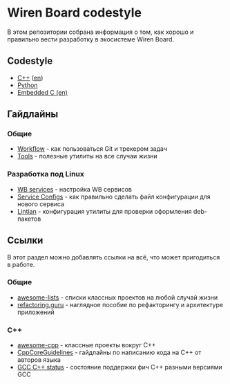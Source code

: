 Wiren Board codestyle
=====================

В этом репозитории собрана информация о том, как хорошо и правильно вести разработку
в экосистеме Wiren Board.

Codestyle
---------

  * [C++](./C++.ru.md) ([en](./C++.en.md))
  * [Python](./python.ru.md)
  * [Embedded C (en)](./embedded_c.en.md)

Гайдлайны
---------

### Общие

  * [Workflow](./workflow.md) - как пользоваться Git и трекером задач
  * [Tools](./tools.md) - полезные утилиты на все случаи жизни

### Разработка под Linux
  * [WB services](./guidelines/services.md) - настройка WB сервисов
  * [Service Configs](./guidelines/service-configs.md) - как правильно сделать файл конфигурации для нового сервиса
  * [Lintian](./lintian.md) - конфигурация утилиты для проверки оформления deb-пакетов

Ссылки
------

В этот раздел можно добавлять ссылки на всё, что может пригодиться в работе.

### Общие

  * [awesome-lists](https://awesome.re/) - списки классных проектов на любой случай жизни
  * [refactoring.guru](https://refactoring.guru/) - наглядное пособие по рефакторингу и архитектуре приложений

### C++

  * [awesome-cpp](https://github.com/fffaraz/awesome-cpp) - классные проекты вокруг С++
  * [CppCoreGuidelines](https://isocpp.github.io/CppCoreGuidelines/CppCoreGuidelines) - гайдлайны по написанию кода на С++ от авторов языка
  * [GCC C++ status](https://gcc.gnu.org/projects/cxx-status.html) - состояние поддержки фич C++ разными версиями GCC
